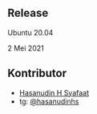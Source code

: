 ## Release

Ubuntu 20.04

2 Mei 2021

## Kontributor

- [Hasanudin H Syafaat](https://github.com/banghasan)
- tg: [@hasanudinhs](https://t.me/hasanudinhs)